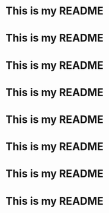 # This is my README
# This is my README
# This is my README
# This is my README
# This is my README
# This is my README
# This is my README
# This is my README
